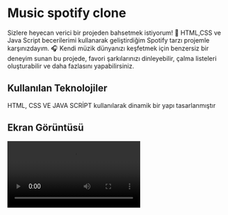 <h1>Music spotify clone</h1>

Sizlere heyecan verici bir projeden bahsetmek istiyorum! 🌟 HTML,CSS ve Java Script becerilerimi kullanarak geliştirdiğim Spotify tarzı projemle karşınızdayım. 🎧 Kendi müzik dünyanızı keşfetmek için benzersiz bir deneyim sunan bu projede, favori şarkılarınızı dinleyebilir, çalma listeleri oluşturabilir ve daha fazlasını yapabilirsiniz.

<h2> Kullanılan Teknolojiler</h2>

HTML, CSS VE JAVA SCRİPT kullanılarak dinamik bir yapı tasarlanmıştır

<h2> Ekran Görüntüsü</h2>

![](Ekran%20Kaydı%202023-12-06%2020.42.39.mov)